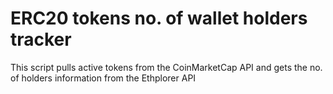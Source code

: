 # ERC20 tokens no. of wallet holders tracker
This script pulls active tokens from the CoinMarketCap API and gets the no. of holders information from the Ethplorer API


